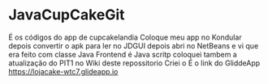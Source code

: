 # JavaCupCakeGit
É os códigos do app de cupcakelandia
Coloque meu app no Kondular
depois convertir o apk para ler no JDGUI
depois abri no NetBeans e vi que era feito com classe Java
Frontend é Java scritp
coloquei tambem a atualização do PIT1 no Wiki deste repossitorio
Criei o É o link do GliddeApp  https://lojacake-wtc7.glideapp.io
